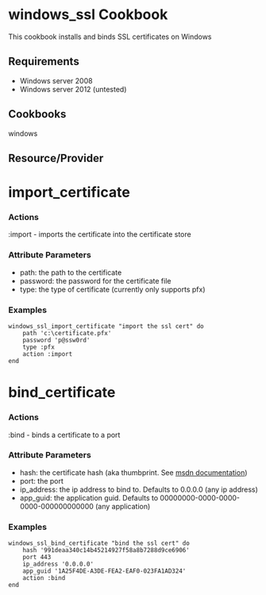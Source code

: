 windows_ssl Cookbook
====================
This cookbook installs and binds SSL certificates on Windows

Requirements
------------

- Windows server 2008  
- Windows server 2012 (untested)  

Cookbooks
---------
windows

Resource/Provider
-----------------

import_certificate
==================

### Actions

:import - imports the certificate into the certificate store

### Attribute Parameters

- path: the path to the certificate
- password: the password for the certificate file
- type: the type of certificate (currently only supports pfx)

### Examples

    windows_ssl_import_certificate "import the ssl cert" do
        path 'c:\certificate.pfx'
        password 'p@ssw0rd'
        type :pfx
        action :import
    end

bind_certificate
================

### Actions

:bind - binds a certificate to a port

### Attribute Parameters

- hash: the certificate hash (aka thumbprint. See [msdn documentation](https://msdn.microsoft.com/en-us/library/ms734695(v=vs.110).aspx))
- port: the port
- ip_address: the ip address to bind to. Defaults to 0.0.0.0 (any ip address)
- app_guid: the application guid. Defaults to 00000000-0000-0000-0000-000000000000 (any application)

### Examples

    windows_ssl_bind_certificate "bind the ssl cert" do
        hash '991deaa340c14b45214927f58a8b7288d9ce6906'
        port 443
        ip_address '0.0.0.0'
        app_guid '1A25F4DE-A3DE-FEA2-EAF0-023FA1AD324'
        action :bind
    end
